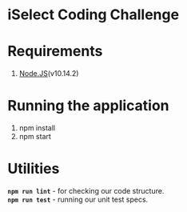 # iSelect Coding Challenge

# Requirements
1. [Node.JS](https://nodejs.org/en/download)(v10.14.2)

# Running the application
1. npm install
2. npm start

# Utilities
**`npm run lint`** - for checking our code structure.  
**`npm run test`** - running our unit test specs.  
